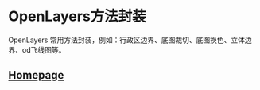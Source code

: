 # OpenLayers方法封装

OpenLayers 常用方法封装，例如：行政区边界、底图裁切、底图换色、立体边界、od飞线图等。

## [Homepage](https://huaiyinhcy.github.io/npm-packages/pages/simple-map.html)